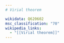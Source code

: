 ```yaml
---
# Virial theorem

wikidata: Q620602
msc_classification: "70"
wikipedia_links:
  - "[[Virial theorem]]"
---
```

